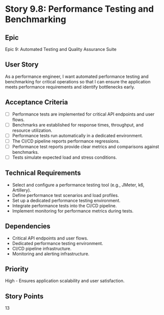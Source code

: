 # Story 9.8: Performance Testing and Benchmarking

## Epic

Epic 9: Automated Testing and Quality Assurance Suite

## User Story

As a performance engineer, I want automated performance testing and benchmarking for critical operations so that I can ensure the application meets performance requirements and identify bottlenecks early.

## Acceptance Criteria

- [ ] Performance tests are implemented for critical API endpoints and user flows.
- [ ] Benchmarks are established for response times, throughput, and resource utilization.
- [ ] Performance tests run automatically in a dedicated environment.
- [ ] The CI/CD pipeline reports performance regressions.
- [ ] Performance test reports provide clear metrics and comparisons against benchmarks.
- [ ] Tests simulate expected load and stress conditions.

## Technical Requirements

- Select and configure a performance testing tool (e.g., JMeter, k6, Artillery).
- Define performance test scenarios and load profiles.
- Set up a dedicated performance testing environment.
- Integrate performance tests into the CI/CD pipeline.
- Implement monitoring for performance metrics during tests.

## Dependencies

- Critical API endpoints and user flows.
- Dedicated performance testing environment.
- CI/CD pipeline infrastructure.
- Monitoring and alerting infrastructure.

## Priority

High - Ensures application scalability and user satisfaction.

## Story Points

13
